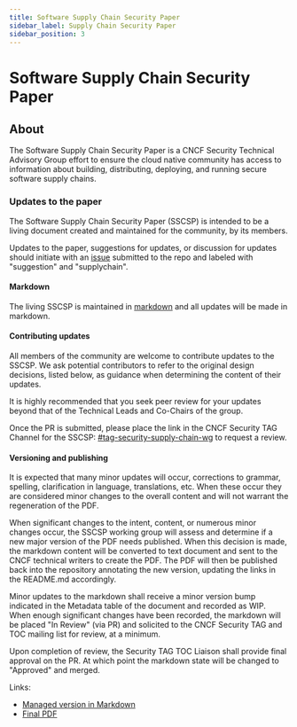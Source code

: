 ```yaml
---
title: Software Supply Chain Security Paper
sidebar_label: Supply Chain Security Paper
sidebar_position: 3
---
```


# Software Supply Chain Security Paper

## About

The Software Supply Chain Security Paper is a CNCF Security Technical Advisory
Group effort to ensure the cloud native community has access to information
about building, distributing, deploying, and running secure software supply
chains.

### Updates to the paper

The Software Supply Chain Security Paper (SSCSP) is intended to be a living
document created and maintained for the community, by its members.

Updates to the paper, suggestions for updates, or discussion for updates should
initiate with an [issue](https://github.com/cncf/tag-security/issues) submitted
to the repo and labeled with "suggestion" and "supplychain".

#### Markdown

The living SSCSP is maintained in
[markdown](https://github.com/cncf/tag-security/blob/main/supply-chain-security/supply-chain-security-paper/sscsp.md)
and all updates will be made in markdown.

#### Contributing updates

All members of the community are welcome to contribute updates to the SSCSP. We
ask potential contributors to refer to the original design decisions, listed
below, as guidance when determining the content of their updates.

It is highly recommended that you seek peer review for your updates beyond that
of the Technical Leads and Co-Chairs of the group.

Once the PR is submitted, please place the link in the CNCF Security TAG Channel
for the SSCSP:
[#tag-security-supply-chain-wg](https://cloud-native.slack.com/archives/C01KL0B4LKC)
to request a review.

#### Versioning and publishing

It is expected that many minor updates will occur, corrections to grammar,
spelling, clarification in language, translations, etc. When these occur they
are considered minor changes to the overall content and will not warrant the
regeneration of the PDF.

When significant changes to the intent, content, or numerous minor changes
occur, the SSCSP working group will assess and determine if a new major version
of the PDF needs published. When this decision is made, the markdown content
will be converted to text document and sent to the CNCF technical writers to
create the PDF. The PDF will then be published back into the repository
annotating the new version, updating the links in the README.md accordingly.

Minor updates to the markdown shall receive a minor version bump indicated in
the Metadata table of the document and recorded as WIP. When enough significant
changes have been recorded, the markdown will be placed "In Review" (via PR) and
solicited to the CNCF Security TAG and TOC mailing list for review, at a
minimum.

Upon completion of review, the Security TAG TOC Liaison shall provide final
approval on the PR. At which point the markdown state will be changed to
"Approved" and merged.

Links:

- [Managed version in Markdown](https://github.com/cncf/tag-security/blob/main/supply-chain-security/supply-chain-security-paper/sscsp.md)
- [Final PDF](https://github.com/cncf/tag-security/blob/main/community/working-groups/supply-chain-security/supply-chain-security-paper/CNCF_SSCP_v1.pdf)
